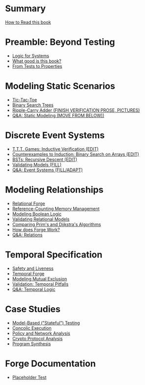 <!-- This will be ignored by the mdbook parser -->
<!-- # Logic for Systems: Lightweight Formal Methods for the Practical Engineer -->
# Summary 
[How to Read this book](./welcome.md)
<!-- "prefix chapters"; cannot be nested -->

# Preamble: Beyond Testing
- [Logic for Systems](./chapters/manifesto/manifesto.md)
- [What good is this book?](./chapters/manifesto/job.md) 
- [From Tests to Properties](./chapters/properties/pbt.md)

<!-- # What do tic-tac-toe, binary trees, and operating systems have in common? -->
<!-- STATIC INSTANCES; NO TRANSITIONS YET -->
# Modeling Static Scenarios
- [Tic-Tac-Toe](./chapters/ttt/ttt.md)             
- [Binary Search Trees](./chapters/bst/bst.md)     
- [Ripple-Carry Adder (FINISH VERIFICATION PROSE, PICTURES)](./chapters/adder/rca.md)   
- [Q&A: Static Modeling (MOVE FROM BELOW))](./chapters/qna/static.md) 

<!-- - The challenge of testing
  - Python: tic-tac-toe. Let's test our TTT program.
    - What does it mean to test such a program?
    - Fuzzing (doesn't crash mid-game)
    - Is there only one "best" move? No. Relational problems.
    - Property-based testing (generator vs. is-valid) 
    
    
    - Satisfiability and unsatisfiability
    - => as "if"; classical logic weirdness when it comes up first
    - methodology, shapes
    -->

<!--
- From tests to specification   [ended up doing this in reverse]
    - our is-valid looks really similar to Froglet predicate
    - our generator looks really similar to a different Froglet predicate
    - algorithms differ, specification is forever (random search vs bounded-exhaustive search vs proof vs…) -->

# Discrete Event Systems
- [T.T.T. Games: Inductive Verification (EDIT)](./chapters/ttt/ttt_games.md)
- [Counterexamples to Induction: Binary Search on Arrays (EDIT)](./chapters/inductive/bsearch.md)
- [BSTs: Recursive Descent (EDIT)](./chapters/bst/descent.md)
- [Validating Models (FILL)](./chapters/validation/validating_events.md) 
- [Q&A: Event Systems (FILL/ADAPT)](./chapters/qna/events.md) 

<!-- correspondence??? -->

   <!-- - Froglet: binary search on array model
        - Preservation of invariant
        - Preservation fails: binary search is broken (if the array is too big – see Bloch’s post)
        - Enrichment of invariant -->

<!-- can we trust the model?
        - vacuity, other pitfalls in verification -->

# Modeling Relationships 
- [Relational Forge]()
- [Reference-Counting Memory Management]()
- [Modeling Boolean Logic]()
- [Validating Relational Models]()
- [Comparing Prim's and Dijkstra's Algorithms]()
- [How does Forge Work?]()
- [Q&A: Relations]() 

<!-- ## Atoms from bits (Relational Forge)
 
  - Relations in Forge (cities, objects/heap, course requirements, ACL synthesis)
	- Lab follow-up: reference-counting GC

  - Relational: Boolean logic (modeled)

  - Relational: Prim’s algorithm (modeled, validation)
  - Prim's vs. Dijkstra's (both so alike, but so different)

  - Validation (part 2)
     - domain vs. system, “optional” predicates, combinations and consistency

  - Correspondence between models, abstraction functions
  - Tying it all together: how does Forge work?
 -->

# Temporal Specification
- [Safety and Liveness]()
- [Temporal Forge]()
- [Modeling Mutual Exclusion]()
- [Validation: Temporal Pitfalls]()
- [Q&A: Temporal Logic]() 

<!--  
## Tomorrow and Tomorrow and Tomorrow (Temporal Forge)

  - Relational: Mutual exclusion: "Lock 1" from 1760 (raising flags)
      - Back to induction: mutual-exclusion preserved
      - But non-starvation is more subtle, calls for more language power!

  - Temporal: basic model (counter, lights puzzle) LTL, liveness, and lassos
      - eventually, always, next state
      - until
      - past-time operators

  - Temporal: Lock1: Deadlock vs. Livelock
      - Modeling "Oops" for Lock1

  - Temporal: "Lock 2" from 1760 (polite processes)
      - Modeling "Oops" for Lock2: The importance of a good domain model

  - Temporal: Peterson's lock (combining Lock1 + Lock2)
      - Fairness: precondition or property?

  - Validation (part 3): temporal pitfalls
  -->

# Case Studies
- [Model-Based ("Stateful") Testing]()
- [Concolic Execution]()
- [Policy and Network Analysis]()
- [Crypto Protocol Analysis]()
- [Program Synthesis]()

<!-- ## Case Studies: Applications and Demos

  - Policy / firewall analysis, control
    - Reading: Zelkova, Azure
    - Demo: ABAC language

  - Crypto
    - Reading: CPSA, ProVerif, (+ the one with pictures we cited)
    - Demo: Needham-Schr. Language

  - Synthesis
    - Reading: SSA bit-vector function synthesis, SyGuS
    - Demo: Resistor / novelty clock language

  - …many more…

  - Model-based testing (“stateful testing”) 
     - Hypothesis
     - (Need a good MBT example to use Forge for test generation. Another DSL input?) -->


  
<!-- ## Forge documentation (living document)

- Docs and book should be combined. -->

<!-- ## Modeling Tips

- Guide to debugging models
  - the evaluator 
  - cores 
- tips and tricks
- modeling pitfalls (a la Jackson) – higher-order quant, bounds, etc.  
 -->




<!-- ## Solvers and algorithms

  - Boolean SAT (DPLL)

  - Propositional Resolution
    - Model (likely can’t model full SAT runs, but can model steps)

  - Tracking learned clauses in SAT

  - SMT: eager vs. lazy, boolean skeletons
  - SMT: example theory solver: integer inequalities

  - CEGIS

  - Decidability, completeness, and incompleteness -->

# Forge Documentation
- [Placeholder Test](./chapters/docs/test.md)


<!-- ## Exercises

Python:
  - PBT
Froglet:
  - ABAC + Intro Froglet (family trees)
  - Physical keys and locks
  - Curiosity Modeling (hard to put into a textbook, but can frame it)
Relational Forge:
  - Memory management
Temporal Forge:
  - River crossing, correspond. between puzzles
  - Tortoise and Hare algorithm
  - Elevators
Algorithms:
  - SAT + PBT
  - SAT + Resolution + PBT
SMT:
  - Pythagorean triples
  - Kenken
  - Synthesis

-->
